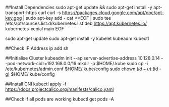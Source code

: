 ##Install Dependencies
sudo apt-get update && sudo apt-get install -y apt-transport-https curl
curl -s https://packages.cloud.google.com/apt/doc/apt-key.gpg | sudo apt-key add -
cat <<EOF | sudo tee /etc/apt/sources.list.d/kubernetes.list
deb https://apt.kubernetes.io/ kubernetes-xenial main
EOF

sudo apt-get update
sudo apt-get install -y kubelet kubeadm kubectl

##Check IP Address
ip add sh

##Initialise Cluster
kubeadm init --apiserver-advertise-address 10.128.0.14 --pod-network-cidr=192.168.0.0/16
mkdir -p $HOME/.kube
sudo cp -i /etc/kubernetes/admin.conf $HOME/.kube/config
sudo chown $(id -u):$(id -g) $HOME/.kube/config

##Install CNI
kubectl apply -f https://docs.projectcalico.org/manifests/calico.yaml

##Check if all pods are working
kubectl get pods -A
